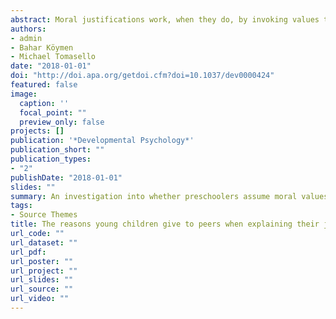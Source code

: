 ```yaml
---
abstract: Moral justifications work, when they do, by invoking values that are shared in the common ground of the interlocutors. 3- and 5-year-old peer dyads (N=144) were asked to identify and punish norm transgressors. In the moral condition, the transgressor violated a moral norm (e.g., by stealing); in the social rules condition, she/he violated a context-specific rule (e.g., by placing a yellow toy in a green box, instead of a yellow box). Children in both age groups justified their punishment in the social rules condition mostly by referring to the rule (e.g., "He must put yellow toys in the yellow box"). In contrast, in the moral condition they mostly justified their punishment by simply referring to the observed fact (e.g., "He stole"), seeing no need to state the norm involved (e.g., "He must not steal."), presumably because they assumed this as part of their moral common ground with their partner. These results suggest that preschoolers assume certain common ground moral values with their peers and use these in formulating explicit moral judgments and justifications.
authors:
- admin
- Bahar Köymen
- Michael Tomasello
date: "2018-01-01"
doi: "http://doi.apa.org/getdoi.cfm?doi=10.1037/dev0000424"
featured: false
image:
  caption: ''
  focal_point: ""
  preview_only: false
projects: []
publication: '*Developmental Psychology*'
publication_short: ""
publication_types:
- "2"
publishDate: "2018-01-01"
slides: ""
summary: An investigation into whether preschoolers assume moral values to be more widely shared than conventional norms.
tags:
- Source Themes
title: The reasons young children give to peers when explaining their judgments of moral and conventional rules
url_code: ""
url_dataset: ""
url_pdf: 
url_poster: ""
url_project: ""
url_slides: ""
url_source: ""
url_video: ""
---
```



